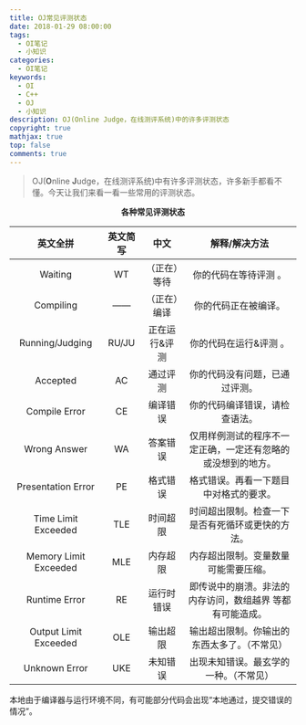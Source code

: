 ```yaml
---
title: OJ常见评测状态
date: 2018-01-29 08:00:00
tags:
  - OI笔记
  - 小知识
categories:
  - OI笔记
keywords:
  - OI
  - C++
  - OJ
  - 小知识
description: OJ(Online Judge，在线测评系统)中的许多评测状态
copyright: true
mathjax: true
top: false
comments: true
---
```


> OJ(**O**nline **J**udge，在线测评系统)中有许多评测状态，许多新手都看不懂。今天让我们来看一看一些常用的评测状态。

<!--more-->

<center><b>各种常见评测状态</b></center>

| 英文全拼 | 英文简写 | 中文 | 解释/解决方法 |
| :------: | :------: | :------: | :---------------: |
| Waiting  | WT | （正在）等待 | 你的代码在等待评测 。 |
| Compiling | —— | （正在）编译 | 你的代码正在被编译。 |
| Running/Judging | RU/JU | 正在运行&评测 | 你的代码在运行&评测 。 |
| Accepted | AC | 通过评测 | 你的代码没有问题，已通过评测。 |
| Compile Error | CE | 编译错误 | 你的代码编译错误，请检查语法。 |
| Wrong Answer | WA | 答案错误 | 仅用样例测试的程序不一定正确，一定还有忽略的或没想到的地方。 |
| Presentation Error | PE | 格式错误 | 格式错误。再看一下题目中对格式的要求。 |
| Time Limit Exceeded | TLE | 时间超限 | 时间超出限制。检查一下是否有死循环或更快的方法。 |
| Memory Limit Exceeded | MLE | 内存超限 | 内存超出限制。变量数量可能需要压缩。 |
| Runtime Error | RE | 运行时错误 | 即传说中的崩溃。非法的内存访问，数组越界 等都有可能造成。 |
| Output Limit Exceeded | OLE | 输出超限 | 输出超出限制。你输出的东西太多了。（不常见） |
| Unknown Error | UKE | 未知错误 | 出现未知错误。最玄学的一种。（不常见） |

本地由于编译器与运行环境不同，有可能部分代码会出现“本地通过，提交错误的情况”。